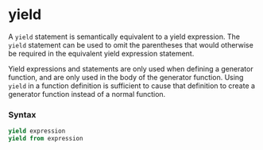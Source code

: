 # yield

A `yield` statement is semantically equivalent to a yield expression. The `yield` statement can be used to omit the parentheses that would otherwise be required in the equivalent yield expression statement.

Yield expressions and statements are only used when defining a generator function, and are only used in the body of the generator function. Using `yield` in a function definition is sufficient to cause that definition to create a generator function instead of a normal function.

### Syntax
```python
yield expression
yield from expression
```